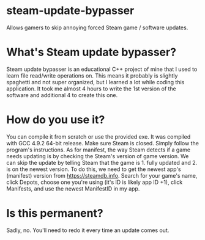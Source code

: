 # steam-update-bypasser
Allows gamers to skip annoying forced Steam game / software updates.


# What's Steam update bypasser?
Steam update bypasser is an educational C++ project of mine that I used to learn file read/write operations on. This means it probably is slightly spaghetti and not super organized, but I learned a lot while coding this application. It took me almost 4 hours to write the 1st version of the software and additional 4 to create this one.

# How do you use it?
You can compile it from scratch or use the provided exe. It was compiled with GCC 4.9.2 64-bit release. Make sure Steam is closed. Simply follow the program's instructions. As for manifest, the way Steam detects if a game needs updating is by checking the Steam's version of game version. We can skip the update by telling Steam that the game is 1. fully updated and 2. is on the newest version. To do this, we need to get the newest app's (manifest) version from https://steamdb.info. Search for your game's name, click Depots, choose one you're using (it's ID is likely app ID +1), click Manifests, and use the newest ManifestID in my app.

# Is this permanent?
Sadly, no. You'll need to redo it every time an update comes out.
